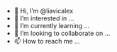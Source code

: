 - 👋 Hi, I’m @liavicalex
- 👀 I’m interested in ...
- 🌱 I’m currently learning ...
- 💞️ I’m looking to collaborate on ...
- 📫 How to reach me ...

<!---
liavicalex/liavicalex is a ✨ special ✨ repository because its `README.md` (this file) appears on your GitHub profile.
You can click the Preview link to take a look at your changes.
--->
